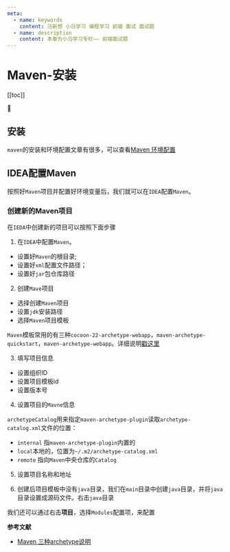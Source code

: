 ```yaml
---
meta:
  - name: keywords
    content: 马新想 小马学习 编程学习 前端 面试 面试题
  - name: description
    content: 本章为小马学习专栏—— 前端面试题
---
```


# Maven-安装

[[toc]]

:horse: 


## 安装

`maven`的安装和环境配置文章有很多，可以查看[Maven 环境配置](https://www.runoob.com/maven/maven-setup.html)


## IDEA配置Maven

按照好`Maven`项目并配置好环境变量后，我们就可以在`IDEA`配置`Maven`。

### 创建新的Maven项目

在`IEDA`中创建新的项目可以按照下面步骤

1. 在`IDEA`中配置`Maven`。 

- 设置好`Maven`的根目录;
- 设置好`xml`配置文件路径；
- 设置好`jar`包仓库路径
<images src="/tools/maven1.png" width="700"/>

2. 创建`Mave`项目

- 选择创建`Maven`项目
- 设置`jdk`安装路径
- 选择`Maven`项目模板

<images src="/tools/maven2.png" width="700"/>

`Maven`模板常用的有三种`cocoon-22-archetype-webapp`，`maven-archetype-quickstart`，`maven-archetype-webapp`。详细说明[戳这里](https://blog.csdn.net/cx1110162/article/details/78297654)


3. 填写项目信息

- 设置组织ID
- 设置项目模板id
- 设置版本号

<images src="/tools/maven3.png" width="700"/>

4. 设置项目的`Mavne`信息

<images src="/tools/maven4.png" width="700"/>

`archetypeCatalog`用来指定`maven-archetype-plugin`读取`archetype-catalog.xml`文件的位置：
 
- `internal` 指`maven-archetype-plugin`内置的
- `local`本地的，位置为`~/.m2/archetype-catalog.xml`
- `remote` 指向`Maven`中央仓库的`Catalog`

5. 设置项目名称和地址

<images src="/tools/maven5.png" width="700"/>


6. 创建后项目模板中没有`java`目录，我们在`main`目录中创建`java`目录，并将`java`目录设置成源码文件。右击`java`目录

<images src="/tools/maven6.png" width="700"/>


我们还可以通过右击**项目**，选择`Modules`配置项，来配置

<images src="/tools/maven7.png" width="700"/>




**参考文献**


- [Maven 三种archetype说明](https://blog.csdn.net/cx1110162/article/details/78297654)